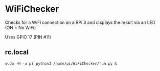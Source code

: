 # WiFiChecker
Checks for a WiFi connection on a RPi 3 and displays the result via an LED (ON = No WiFi)

Uses GPIO 17 (PIN #11)

## rc.local
```sudo -H -u pi python3 /home/pi/WiFiChecker/run.py &```
